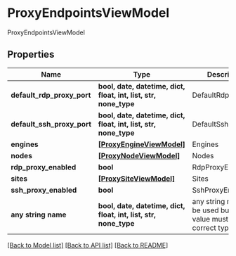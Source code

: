 # ProxyEndpointsViewModel

ProxyEndpointsViewModel

## Properties
Name | Type | Description | Notes
------------ | ------------- | ------------- | -------------
**default_rdp_proxy_port** | **bool, date, datetime, dict, float, int, list, str, none_type** | DefaultRdpProxyPort | [optional] 
**default_ssh_proxy_port** | **bool, date, datetime, dict, float, int, list, str, none_type** | DefaultSshProxyPort | [optional] 
**engines** | [**[ProxyEngineViewModel]**](ProxyEngineViewModel.md) | Engines | [optional] 
**nodes** | [**[ProxyNodeViewModel]**](ProxyNodeViewModel.md) | Nodes | [optional] 
**rdp_proxy_enabled** | **bool** | RdpProxyEnabled | [optional] 
**sites** | [**[ProxySiteViewModel]**](ProxySiteViewModel.md) | Sites | [optional] 
**ssh_proxy_enabled** | **bool** | SshProxyEnabled | [optional] 
**any string name** | **bool, date, datetime, dict, float, int, list, str, none_type** | any string name can be used but the value must be the correct type | [optional]

[[Back to Model list]](../README.md#documentation-for-models) [[Back to API list]](../README.md#documentation-for-api-endpoints) [[Back to README]](../README.md)


